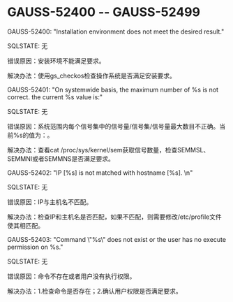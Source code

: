 # GAUSS-52400 -- GAUSS-52499<a name="ZH-CN_TOPIC_0302073170"></a>

GAUSS-52400: "Installation environment does not meet the desired result."

SQLSTATE: 无

错误原因：安装环境不能满足要求。

解决办法：使用gs\_checkos检查操作系统是否满足安装要求。

GAUSS-52401: "On systemwide basis, the maximum number of %s is not correct. the current %s value is:"

SQLSTATE: 无

错误原因：系统范围内每个信号集中的信号量/信号集/信号量最大数目不正确。当前%s的值为：。

解决办法：查看cat /proc/sys/kernel/sem获取信号数量，检查SEMMSL、SEMMNI或者SEMMNS是否满足要求。

GAUSS-52402: "IP \[%s\] is not matched with hostname \[%s\]. \\n"

SQLSTATE: 无

错误原因：IP与主机名不匹配。

解决办法：检查IP和主机名是否匹配，如果不匹配，则需要修改/etc/profile文件使其相匹配。

GAUSS-52403: "Command \\"%s\\" does not exist or the user has no execute permission on %s."

SQLSTATE: 无

错误原因：命令不存在或者用户没有执行权限。

解决办法：1.检查命令是否存在；2.确认用户权限是否满足要求。

